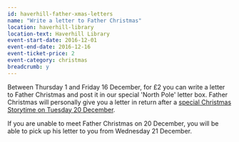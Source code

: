 ```yaml
---
id: haverhill-father-xmas-letters
name: "Write a letter to Father Christmas"
location: haverhill-library
location-text: Haverhill Library
event-start-date: 2016-12-01
event-end-date: 2016-12-16
event-ticket-price: 2
event-category: christmas
breadcrumb: y
---
```


Between Thursday 1 and Friday 16 December, for £2 you can write a letter to Father Christmas and post it in our special 'North Pole' letter box. Father Christmas will personally give you a letter in return after a [special Christmas Storytime on Tuesday 20 December](/events/haverhill-2016-12-20-xmas-storytime/).

If you are unable to meet Father Christmas on 20 December, you will be able to pick up his letter to you from Wednesday 21 December.
